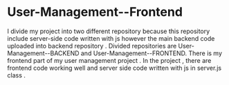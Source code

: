# User-Management--Frontend
I divide my project into two different repository because this repository include server-side code written with js however the main backend code uploaded into backend repository .  Divided repositories are User-Management--BACKEND and User-Management--FRONTEND. There is my frontend part of my user management project . In the project , there are frontend code working well and server side code written with js in server.js class .
